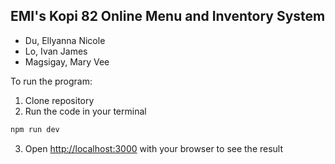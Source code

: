## EMI's Kopi 82 Online Menu and Inventory System

- Du, Ellyanna Nicole
- Lo, Ivan James
- Magsigay, Mary Vee

To run the program:
1. Clone repository
2. Run the code in your terminal
```bash
npm run dev
```
3. Open [http://localhost:3000](http://localhost:3000) with your browser to see the result
